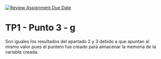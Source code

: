 [![Review Assignment Due Date](https://classroom.github.com/assets/deadline-readme-button-22041afd0340ce965d47ae6ef1cefeee28c7c493a6346c4f15d667ab976d596c.svg)](https://classroom.github.com/a/kl-E8VQf)

# TP1 - Punto 3 - g
Son iguales los resultados del apartado 2 y 3 debido a que apuntan al mismo valor pues el puntero fue creado para almacenar la memoria de la variable creada.